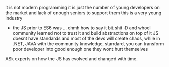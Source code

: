 it is not modern programming
it is just the number of young developers on the market
and lack of enough seniors to support them
this is a very young industry
+ the JS prior to ES6 was ... ehmh how to say it bit shit :D
and whoel community learned not to trust it and build abstractions on top of it
JS doesnt have standards and most of the devs will create chaos, while in .NET, JAVA with the community knowledge, standard, you can transform poor developer into good enough one
they wont hurt themselves


ASk experts on how the JS has evolved and changed with time.

